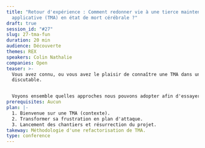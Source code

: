 ```yaml
---
title: "Retour d'expérience : Comment redonner vie à une tierce maintenance
  applicative (TMA) en état de mort cérébrale ?"
draft: true
session_id: "#27"
slug: 27-tma-fun
duration: 20 min
audience: Découverte
themes: REX
speakers: Colin Nathalie
companies: Open
teaser: >-
  Vous avez connu, ou vous avez le plaisir de connaître une TMA dans un état...
  discutable.


  Voyons ensemble quelles approches nous pouvons adopter afin d'essayer de lui redonner vie.
prerequisites: Aucun
plan: |-
  1. Bienvenue sur une TMA (contexte).
  2. Transformer sa frustration en plan d'attaque.
  3. Lancement des chantiers et résurrection du projet.
takeway: Méthodologie d'une refactorisation de TMA.
type: conference
---
```

